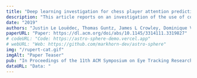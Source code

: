 ```yaml
---
title: "Deep learning investigation for chess player attention prediction using eye-tracking and game data"
description: "This article reports on an investigation of the use of convolutional neural networks to predict the visual attention of chess players. The visual attention model described in this article has been created to generate saliency maps that capture hierarchical and spatial features of chessboard, in order to predict the probability fixation for individual pixels Using a skip-layer architecture of an autoencoder, with a unified decoder, we are able to use multiscale features to predict saliency of part of the board at different scales, showing multiple relations between pieces. We have used scan path and fixation data from players engaged in solving chess problems, to compute 6600 saliency maps associated to the corresponding chess piece configurations. This corpus is completed with synthetically generated data from actual games gathered from an online chess platform. Experiments realized using both scan-paths from chess players and the CAT2000 saliency dataset of natural images, highlights several results. Deep features, pretrained on natural images, were found to be helpful in training visual attention prediction for chess. The proposed neural network architecture is able to generate meaningful saliency maps on unseen chess configurations with good scores on standard metrics. This work provides a baseline for future work on visual attention prediction in similar contexts."
date: "2019"
authors: "Justin Le Louëdec, Thomas Guntz, James L Crowley, Dominique Vaufreydaz"
paperURL: "Paper: https://dl.acm.org/doi/abs/10.1145/3314111.3319827"
# codeURL: "Code: https://astro-sphere-demo.vercel.app"
# webURL: "Web: https://github.com/markhorn-dev/astro-sphere"
img: "/rupert-cat.gif"
imgAlt: "Paper Teaser"
pub: "In Proceedings of the 11th ACM Symposium on Eye Tracking Research & Applications}"
dataURL: "Data: "
---
```


